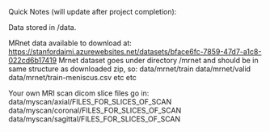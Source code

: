 Quick Notes (will update after project completion):

Data stored in /data.

MRnet data available to download at: https://stanfordaimi.azurewebsites.net/datasets/bface6fc-7859-47d7-a1c8-022cd6b17419
Mrnet dataset goes under directory /mrnet and should be in same structure as downloaded zip, so:
data/mrnet/train
data/mrnet/valid
data/mrnet/train-meniscus.csv etc etc

Your own MRI scan dicom slice files go in:
data/myscan/axial/FILES_FOR_SLICES_OF_SCAN
data/myscan/coronal/FILES_FOR_SLICES_OF_SCAN
data/myscan/sagittal/FILES_FOR_SLICES_OF_SCAN

